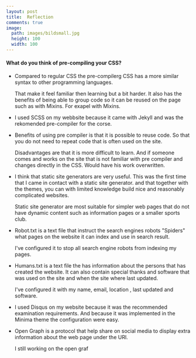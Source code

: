 ```yaml
---
layout: post
title:  Reflection
comments: true
image:
  path: images/bildsmall.jpg
  height: 100
  width: 100
---
```


#### What do you think of pre-compiling your CSS?

* Compared to regular CSS the pre-compilerg CSS has a more similar syntax to other programming languages.  

  That make it feel familiar then learning but a bit harder. 
  It also has the benefits of being able to group code so it can be reused on the page such as with Mixins. For exapel with Mixins.

* I used SCSS on my webbsite because it came with Jekyll and was the rekomended pre-compiler for the corse.

* Benefits of using pre compiler is that it is possible to reuse code. So that you do not need to repeat code that is often used on the site.  

  Disadvantages are that it is more difficult to learn. And if someone comes and works on the site that is not familiar with pre compiler and changes directly in the CSS. Would have his work overwritten.

* I think that static site generators are very useful. This was the first time that I came in contact with a static site generator. and that          together with the themes, you can with limited knowledge build nice and reasonably complicated websites. 

  Static site generator are most suitable for simpler web pages that do not have dynamic content such as information pages or a smaller sports club. 

* Robot.txt is a text file that instruct the search engines robots "Spiders" what pages on the website it can index and use in search result.  

  I've configured it to stop all search engine robots from indexing my pages.

* Humans.txt is a text file the has information about the persons that has created the website. It can also contain special thanks and software       that was used on the site and when the site where last updated.

  I've configured it with my name, email, location , last updated and software.

*  I used Disqus on my website because it was the recommended examination requirements. And because it was implemented in the Minima theme the         configuration were easy.

* Open Graph is a protocol that help share on social media to display extra information about the web page under the URl.

  I still working on the open graf